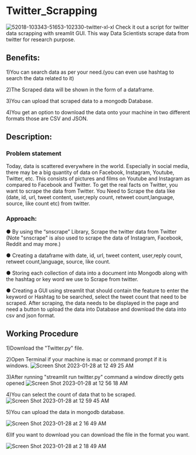 # Twitter_Scrapping

![52018-103343-51653-102330-twitter-xl-xl](https://user-images.githubusercontent.com/116914474/215165753-1ca890fa-5045-40bf-b8ab-0b745cb9e57c.jpg)
Check it out a script for twitter data scrapping with sreamlit GUI. This way Data Scientists scrape data from twitter for research purpose.
## Benefits:

1)You can search data as per your need.(you can even use hashtag to search the data related to it)

2)The Scraped data will be shown in the form of a dataframe.

3)You can upload that scraped data to a mongodb Database.

4)You get an option to download the data onto your machine in two different formats those are CSV and JSON.

## Description:
### Problem statement
Today, data is scattered everywhere in the world. Especially in social media, there may be a big quantity of data on Facebook, Instagram, Youtube, Twitter, etc. This consists of pictures and films on Youtube and Instagram as compared to Facebook and Twitter. To get the real facts on Twitter, you want to scrape the data from Twitter. You Need to Scrape the data like (date, id, url, tweet content, user,reply count, retweet count,language, source, like count etc) from twitter.

### Approach:
● By using the “snscrape” Library, Scrape the twitter data from Twitter
(Note "snscrape" is also used to scrape the data of Instagram, Facebook, Reddit and may more.)

● Creating a dataframe with date, id, url, tweet content, user,reply count, retweet count,language, source, like count.

● Storing each collection of data into a document into Mongodb along with the hashtag or key word we use to Scrape from twitter.

● Creating a GUI using streamlit that should contain the feature to enter the keyword or Hashtag to be searched, select the tweet count that need to be scraped. After scraping, the data needs to be displayed in the page and need a button to upload the data into Database and download the data into csv and json format.
## Working Procedure
1)Download the "Twitter.py" file.

2)Open Terminal if your machine is mac or command prompt if it is windows.
![Screen Shot 2023-01-28 at 12 49 25 AM](https://user-images.githubusercontent.com/116914474/215178594-d0941770-2d78-40eb-82bb-01eaf5af48e5.png)

3)After running "streamlit run twitter.py" command a window directly gets opened
![Screen Shot 2023-01-28 at 12 56 18 AM](https://user-images.githubusercontent.com/116914474/215179729-8ce2409e-afb6-4365-bf49-e0e121fc279b.png)

4)You can select the count of data that to be scraped.
![Screen Shot 2023-01-28 at 12 59 45 AM](https://user-images.githubusercontent.com/116914474/215180324-bb333671-4f2c-4040-ada1-07897e8e9e00.png)

5)You can upload the data in mongodb database.

![Screen Shot 2023-01-28 at 2 16 49 AM](https://user-images.githubusercontent.com/116914474/215194065-af831c3e-c4eb-4268-8608-ac0d633be567.png)


6)If you want to download you can download the file in the format you want.

![Screen Shot 2023-01-28 at 2 18 49 AM](https://user-images.githubusercontent.com/116914474/215194298-e88e7105-9edd-426e-947f-729c6118581c.png)
